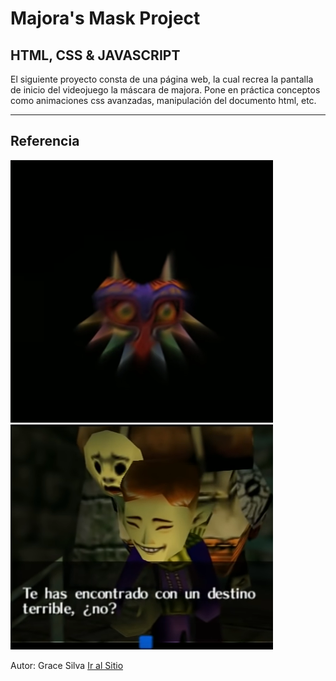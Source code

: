 # Majora's Mask Project

## HTML, CSS & JAVASCRIPT


El siguiente proyecto consta de una página web, la cual recrea la pantalla de inicio del videojuego la máscara de majora. 
Pone en práctica conceptos como animaciones css avanzadas, manipulación del documento html, etc.
***

## Referencia

![mascara de majora](img/reference.png)
![vendedor de mascaras felices](img/reference2.png)

Autor: Grace Silva [Ir al Sitio](https://grace-silva.github.io/Majoras-Mask-Project/)
